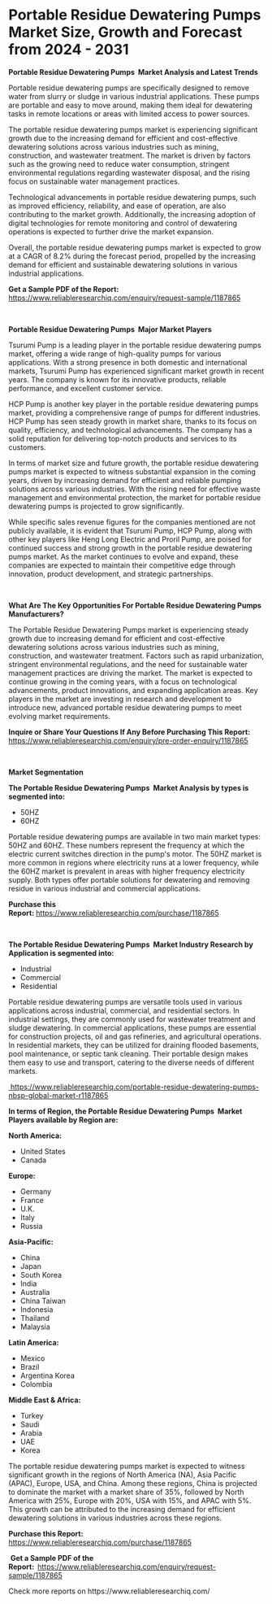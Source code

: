 <p><h1>Portable Residue Dewatering Pumps  Market Size, Growth and Forecast from 2024 - 2031</h1></p><p><strong>Portable Residue Dewatering Pumps  Market Analysis and Latest Trends</strong></p>
<p><p>Portable residue dewatering pumps are specifically designed to remove water from slurry or sludge in various industrial applications. These pumps are portable and easy to move around, making them ideal for dewatering tasks in remote locations or areas with limited access to power sources.</p><p>The portable residue dewatering pumps market is experiencing significant growth due to the increasing demand for efficient and cost-effective dewatering solutions across various industries such as mining, construction, and wastewater treatment. The market is driven by factors such as the growing need to reduce water consumption, stringent environmental regulations regarding wastewater disposal, and the rising focus on sustainable water management practices.</p><p>Technological advancements in portable residue dewatering pumps, such as improved efficiency, reliability, and ease of operation, are also contributing to the market growth. Additionally, the increasing adoption of digital technologies for remote monitoring and control of dewatering operations is expected to further drive the market expansion.</p><p>Overall, the portable residue dewatering pumps market is expected to grow at a CAGR of 8.2% during the forecast period, propelled by the increasing demand for efficient and sustainable dewatering solutions in various industrial applications.</p></p>
<p><strong>Get a Sample PDF of the Report:&nbsp;</strong> <a href="https://www.reliableresearchiq.com/enquiry/request-sample/1187865">https://www.reliableresearchiq.com/enquiry/request-sample/1187865</a></p>
<p>&nbsp;</p>
<p><strong>Portable Residue Dewatering Pumps  Major Market Players</strong></p>
<p><p>Tsurumi Pump is a leading player in the portable residue dewatering pumps market, offering a wide range of high-quality pumps for various applications. With a strong presence in both domestic and international markets, Tsurumi Pump has experienced significant market growth in recent years. The company is known for its innovative products, reliable performance, and excellent customer service.</p><p>HCP Pump is another key player in the portable residue dewatering pumps market, providing a comprehensive range of pumps for different industries. HCP Pump has seen steady growth in market share, thanks to its focus on quality, efficiency, and technological advancements. The company has a solid reputation for delivering top-notch products and services to its customers.</p><p>In terms of market size and future growth, the portable residue dewatering pumps market is expected to witness substantial expansion in the coming years, driven by increasing demand for efficient and reliable pumping solutions across various industries. With the rising need for effective waste management and environmental protection, the market for portable residue dewatering pumps is projected to grow significantly.</p><p>While specific sales revenue figures for the companies mentioned are not publicly available, it is evident that Tsurumi Pump, HCP Pump, along with other key players like Heng Long Electric and Proril Pump, are poised for continued success and strong growth in the portable residue dewatering pumps market. As the market continues to evolve and expand, these companies are expected to maintain their competitive edge through innovation, product development, and strategic partnerships.</p></p>
<p>&nbsp;</p>
<p><strong>What Are The Key Opportunities For Portable Residue Dewatering Pumps  Manufacturers?</strong></p>
<p><p>The Portable Residue Dewatering Pumps market is experiencing steady growth due to increasing demand for efficient and cost-effective dewatering solutions across various industries such as mining, construction, and wastewater treatment. Factors such as rapid urbanization, stringent environmental regulations, and the need for sustainable water management practices are driving the market. The market is expected to continue growing in the coming years, with a focus on technological advancements, product innovations, and expanding application areas. Key players in the market are investing in research and development to introduce new, advanced portable residue dewatering pumps to meet evolving market requirements.</p></p>
<p><strong>Inquire or Share Your Questions If Any Before Purchasing This Report:</strong> <a href="https://www.reliableresearchiq.com/enquiry/pre-order-enquiry/1187865">https://www.reliableresearchiq.com/enquiry/pre-order-enquiry/1187865</a></p>
<p>&nbsp;</p>
<p><strong>Market Segmentation</strong></p>
<p><strong>The Portable Residue Dewatering Pumps  Market Analysis by types is segmented into:</strong></p>
<p><ul><li>50HZ</li><li>60HZ</li></ul></p>
<p><p>Portable residue dewatering pumps are available in two main market types: 50HZ and 60HZ. These numbers represent the frequency at which the electric current switches direction in the pump's motor. The 50HZ market is more common in regions where electricity runs at a lower frequency, while the 60HZ market is prevalent in areas with higher frequency electricity supply. Both types offer portable solutions for dewatering and removing residue in various industrial and commercial applications.</p></p>
<p><strong>Purchase this Report:&nbsp;</strong><a href="https://www.reliableresearchiq.com/purchase/1187865">https://www.reliableresearchiq.com/purchase/1187865</a></p>
<p>&nbsp;</p>
<p><strong>The Portable Residue Dewatering Pumps  Market Industry Research by Application is segmented into:</strong></p>
<p><ul><li>Industrial</li><li>Commercial</li><li>Residential</li></ul></p>
<p><p>Portable residue dewatering pumps are versatile tools used in various applications across industrial, commercial, and residential sectors. In industrial settings, they are commonly used for wastewater treatment and sludge dewatering. In commercial applications, these pumps are essential for construction projects, oil and gas refineries, and agricultural operations. In residential markets, they can be utilized for draining flooded basements, pool maintenance, or septic tank cleaning. Their portable design makes them easy to use and transport, catering to the diverse needs of different markets.</p></p>
<p><a href="https://www.reliableresearchiq.com/portable-residue-dewatering-pumps-nbsp-global-market-r1187865">&nbsp;https://www.reliableresearchiq.com/portable-residue-dewatering-pumps-nbsp-global-market-r1187865</a></p>
<p><strong>In terms of Region, the Portable Residue Dewatering Pumps  Market Players available by Region are:</strong></p>
<p>
    <p> <strong> North America: </strong>
        <ul>
            <li>United States</li>
            <li>Canada</li>
        </ul>
        </p> 
    <p> <strong> Europe: </strong>
        <ul>
            <li>Germany</li>
            <li>France</li>
            <li>U.K.</li>
            <li>Italy</li>
            <li>Russia</li>
        </ul>
        </p> 
    <p> <strong> Asia-Pacific: </strong>
        <ul>
            <li>China</li>
            <li>Japan</li>
            <li>South Korea</li>
            <li>India</li>
            <li>Australia</li>
            <li>China Taiwan</li>
            <li>Indonesia</li>
            <li>Thailand</li>
            <li>Malaysia</li>
        </ul>
        </p> 
    <p> <strong> Latin America: </strong>
        <ul>
            <li>Mexico</li>
            <li>Brazil</li>
            <li>Argentina Korea</li>
            <li>Colombia</li>
        </ul>
        </p> 
    <p> <strong> Middle East & Africa: </strong>
        <ul>
            <li>Turkey</li>
            <li>Saudi</li>
            <li>Arabia</li>
            <li>UAE</li>
            <li>Korea</li>
        </ul>
    </p>
    </p>
<p><p>The portable residue dewatering pumps market is expected to witness significant growth in the regions of North America (NA), Asia Pacific (APAC), Europe, USA, and China. Among these regions, China is projected to dominate the market with a market share of 35%, followed by North America with 25%, Europe with 20%, USA with 15%, and APAC with 5%. This growth can be attributed to the increasing demand for efficient dewatering solutions in various industries across these regions.</p></p>
<p><strong>Purchase this Report: </strong><a href="https://www.reliableresearchiq.com/purchase/1187865">https://www.reliableresearchiq.com/purchase/1187865</a></p>
<p>&nbsp;<strong>Get a Sample PDF of the Report:&nbsp;&nbsp;</strong><a href="https://www.reliableresearchiq.com/enquiry/request-sample/1187865">https://www.reliableresearchiq.com/enquiry/request-sample/1187865</a></p>
<p><strong></strong></p>
<p>Check more reports on https://www.reliableresearchiq.com/</p>
